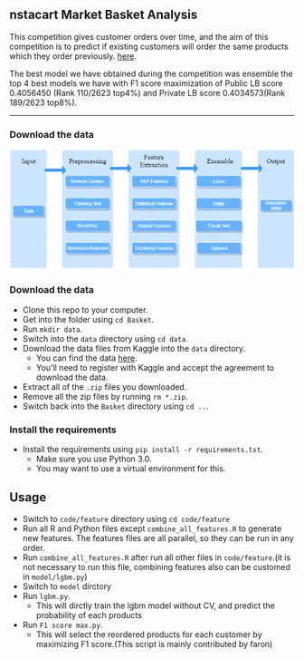 
nstacart Market Basket Analysis
-----------------------

This competition gives customer orders over time, and the aim of this competition is to predict if existing customers will order the same products which they order previously. [here](https://www.kaggle.com/c/instacart-market-basket-analysis).

The best model we have obtained during the competition was ensemble the top 4 best models we have with F1 score maximization of Public LB score 0.4056450 (Rank 110/2623 top4%) and Private LB score 0.4034573(Rank 189/2623 top8%).

----------------------
### Download the data
<img src="./Doc/pipline.png" alt="FlowChart" align="center" width="700px"/>

### Download the data

* Clone this repo to your computer.
* Get into the folder using `cd Basket`.
* Run `mkdir data`.
* Switch into the `data` directory using `cd data`.
* Download the data files from Kaggle into the `data` directory.  
    * You can find the data [here](https://www.kaggle.com/c/instacart-market-basket-analysis/data).
    * You'll need to register with Kaggle and accept the agreement to download the data.
* Extract all of the `.zip` files you downloaded.
* Remove all the zip files by running `rm *.zip`.
* Switch back into the `Basket` directory using `cd ..`.

### Install the requirements
 
* Install the requirements using `pip install -r requirements.txt`.
    * Make sure you use Python 3.0.
    * You may want to use a virtual environment for this.

Usage
-----------------------

* Switch to `code/feature` directory using `cd code/feature`
* Run all R and Python files except `combine_all_features.R` to generate new features. The features files are all parallel, so they can be run in any order.
* Run `combine_all_features.R` after run all other files in `code/feature`.(it is not necessary to run this file, combining features also can be customed in `model/lgbm.py`)
* Switch to `model` dirctory
* Run `lgbm.py`.
    * This will dirctly train the lgbm model without CV, and predict the probability of each products
* Run `F1 score max.py`.
    * This will select the reordered products for each customer by maximizing F1 score.(This script is mainly contributed by faron)

